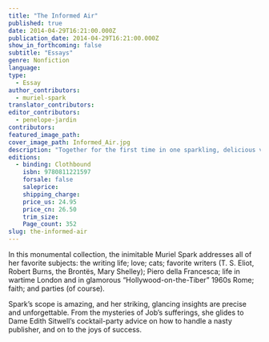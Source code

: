 ```yaml
---
title: "The Informed Air"
published: true
date: 2014-04-29T16:21:00.000Z
publication_date: 2014-04-29T16:21:00.000Z
show_in_forthcoming: false
subtitle: "Essays"
genre: Nonfiction
language:
type:
  - Essay
author_contributors:
  - muriel-spark
translator_contributors:
editor_contributors:
  - penelope-jardin
contributors:
featured_image_path:
cover_image_path: Informed_Air.jpg
description: "Together for the first time in one sparkling, delicious volume, here are the greatest essays of Muriel Spark "
editions:
  - binding: Clothbound
    isbn: 9780811221597
    forsale: false
    saleprice:
    shipping_charge:
    price_us: 24.95
    price_cn: 26.50
    trim_size:
    Page_count: 352
slug: the-informed-air
---
```


In this monumental collection, the inimitable Muriel Spark addresses all of her favorite subjects: the writing life; love; cats; favorite writers (T. S. Eliot, Robert Burns, the Brontës, Mary Shelley); Piero della Francesca; life in wartime London and in glamorous “Hollywood-on-the-Tiber” 1960s Rome; faith; and parties (of course). 

Spark’s scope is amazing, and her striking, glancing insights are precise and unforgettable. From the mysteries of Job’s sufferings, she glides to Dame Edith Sitwell’s cocktail-party advice on how to handle a nasty publisher, and on to the joys of success.

